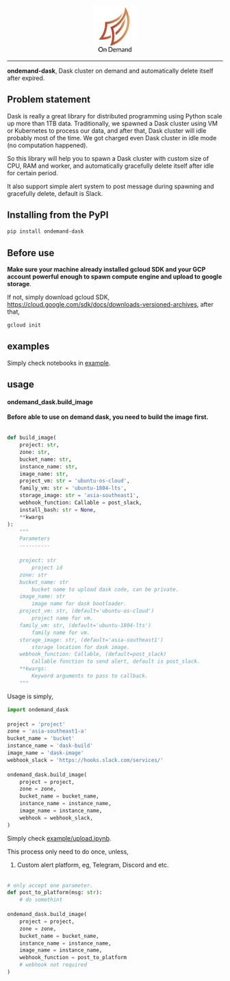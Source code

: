 <p align="center">
    <a href="#readme">
        <img alt="logo" width="20%" src="dask.png">
    </a>
</p>

---

**ondemand-dask**, Dask cluster on demand and automatically delete itself after expired.

## Problem statement

Dask is really a great library for distributed programming using Python scale up more than 1TB data. Traditionally, we spawned a Dask cluster using VM or Kubernetes to process our data, and after that, Dask cluster will idle probably most of the time. We got charged even Dask cluster in idle mode (no computation happened).

So this library will help you to spawn a Dask cluster with custom size of CPU, RAM and worker, and automatically gracefully delete itself after idle for certain period.

It also support simple alert system to post message during spawning and gracefully delete, default is Slack.

## Installing from the PyPI

```bash
pip install ondemand-dask
```

## Before use

**Make sure your machine already installed gcloud SDK and your GCP account powerful enough to spawn compute engine and upload to google storage**.

If not, simply download gcloud SDK, https://cloud.google.com/sdk/docs/downloads-versioned-archives, after that,

```bash
gcloud init
```

## examples

Simply check notebooks in [example](example).

## usage

#### ondemand_dask.build_image

**Before able to use on demand dask, you need to build the image first.**

```python

def build_image(
    project: str,
    zone: str,
    bucket_name: str,
    instance_name: str,
    image_name: str,
    project_vm: str = 'ubuntu-os-cloud',
    family_vm: str = 'ubuntu-1804-lts',
    storage_image: str = 'asia-southeast1',
    webhook_function: Callable = post_slack,
    install_bash: str = None,
    **kwargs
):
    """
    Parameters
    ----------

    project: str
        project id
    zone: str
    bucket_name: str
        bucket name to upload dask code, can be private.
    image_name: str
        image name for dask bootloader.
    project_vm: str, (default='ubuntu-os-cloud')
        project name for vm. 
    family_vm: str, (default='ubuntu-1804-lts')
        family name for vm.
    storage_image: str, (default='asia-southeast1')
        storage location for dask image.
    webhook_function: Callable, (default=post_slack)
        Callable function to send alert, default is post_slack.
    **kwargs:
        Keyword arguments to pass to callback.
    """

```

Usage is simply,

```python
import ondemand_dask

project = 'project'
zone = 'asia-southeast1-a'
bucket_name = 'bucket'
instance_name = 'dask-build'
image_name = 'dask-image'
webhook_slack = 'https://hooks.slack.com/services/'

ondemand_dask.build_image(
    project = project,
    zone = zone,
    bucket_name = bucket_name,
    instance_name = instance_name,
    image_name = instance_name,
    webhook = webhook_slack,
)
```

Simply check [example/upload.ipynb](example/upload.ipynb).

This process only need to do once, unless,

1. Custom alert platform, eg, Telegram, Discord and etc.

```python

# only accept one parameter.
def post_to_platform(msg: str):
    # do somethint

ondemand_dask.build_image(
    project = project,
    zone = zone,
    bucket_name = bucket_name,
    instance_name = instance_name,
    image_name = instance_name,
    webhook_function = post_to_platform
    # webhook not required
)

```